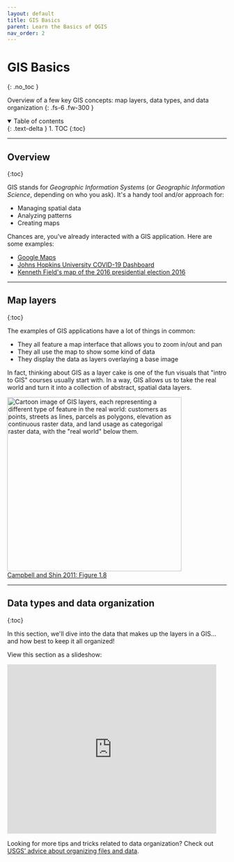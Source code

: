 ```yaml
---
layout: default
title: GIS Basics
parent: Learn the Basics of QGIS
nav_order: 2
---
```


# GIS Basics
{: .no_toc }

Overview of a few key GIS concepts: map layers, data types, and data organization
{: .fs-6 .fw-300 }

<details open markdown="block">
  <summary>
    Table of contents
  </summary>
  {: .text-delta }
1. TOC
{:toc}
</details>

---
## Overview
{:toc}

GIS stands for *Geographic Information Systems* (or *Geographic Information Science*, depending on who you ask). It's a handy tool and/or approach for:
* Managing spatial data
* Analyzing patterns
* Creating maps

Chances are, you've already interacted with a GIS application. Here are some examples:
* [Google Maps](https://www.google.com/maps)
* [Johns Hopkins University COVID-19 Dashboard](https://bit.ly/2SHStbG)
* [Kenneth Field's map of the 2016 presidential election 2016](http://arcg.is/5LuOb0)

---
## Map layers
{:toc}

The examples of GIS applications have a lot of things in common:
* They all feature a map interface that allows you to zoom in/out and pan
* They all use the map to show some kind of data
* They display the data as layers overlaying a base image

In fact, thinking about GIS as a layer cake is one of the fun visuals that "intro to GIS" courses usually start with. In a way, GIS allows us to take the real world and turn it into a collection of abstract, spatial data layers.

<img src='https://saylordotorg.github.io/text_essentials-of-geographic-information-systems/section_05/f2619b76bb0d1d0f74b0e8d80ba33496.jpg' width='400' alt='Cartoon image of GIS layers, each representing a different type of feature in the real world: customers as points, streets as lines, parcels as polygons, elevation as continuous raster data, and land usage as categorigal raster data, with the "real world" below them.'>
<figcaption><a href="https://saylordotorg.github.io/text_essentials-of-geographic-information-systems/s05-03-geographic-information-systems.html">Campbell and Shin 2011: Figure 1.8</a></figcaption>

---
## Data types and data organization
{:toc}

In this section, we'll dive into the data that makes up the layers in a GIS... and how best to keep it all organized!

View this section as a slideshow:
<iframe src="https://docs.google.com/presentation/d/e/2PACX-1vRT79POVj3VxRUv4pqA8s52srop5wXF8uzz1eOakGkzV4MqmK-BjTvNnlGPGceFxqgiL4yYJD-xgvqK/embed?start=false&loop=false&delayms=3000" frameborder="0" width="480" height="389" allowfullscreen="true" mozallowfullscreen="true" webkitallowfullscreen="true"></iframe>

Looking for more tips and tricks related to data organization? Check out [USGS’ advice about organizing files and data](https://www.usgs.gov/products/data-and-tools/data-management/organize-files-and-data).
